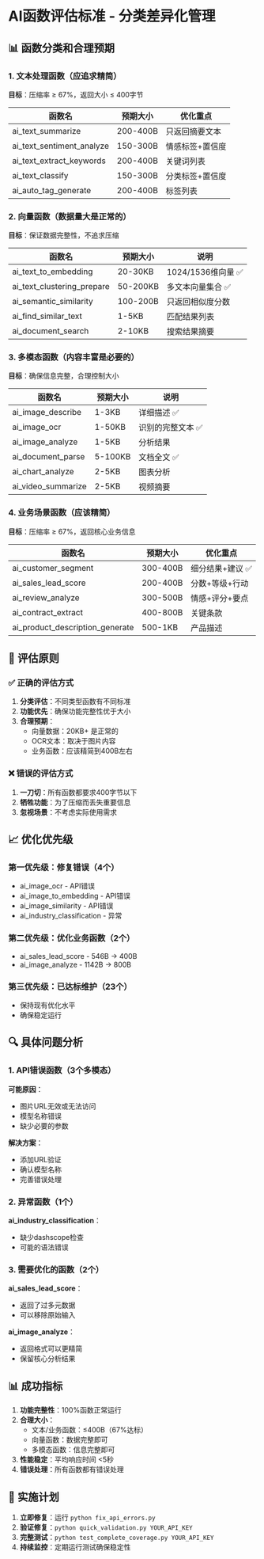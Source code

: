 # AI函数评估标准 - 分类差异化管理

## 📊 函数分类和合理预期

### 1. 文本处理函数（应追求精简）
**目标**：压缩率 ≥ 67%，返回大小 ≤ 400字节

| 函数名 | 预期大小 | 优化重点 |
|--------|----------|----------|
| ai_text_summarize | 200-400B | 只返回摘要文本 |
| ai_text_sentiment_analyze | 150-300B | 情感标签+置信度 |
| ai_text_extract_keywords | 200-400B | 关键词列表 |
| ai_text_classify | 150-300B | 分类标签+置信度 |
| ai_auto_tag_generate | 200-400B | 标签列表 |

### 2. 向量函数（数据量大是正常的）
**目标**：保证数据完整性，不追求压缩

| 函数名 | 预期大小 | 说明 |
|--------|----------|------|
| ai_text_to_embedding | 20-30KB | 1024/1536维向量 ✅ |
| ai_text_clustering_prepare | 50-200KB | 多文本向量集合 ✅ |
| ai_semantic_similarity | 100-200B | 只返回相似度分数 |
| ai_find_similar_text | 1-5KB | 匹配结果列表 |
| ai_document_search | 2-10KB | 搜索结果摘要 |

### 3. 多模态函数（内容丰富是必要的）
**目标**：确保信息完整，合理控制大小

| 函数名 | 预期大小 | 说明 |
|--------|----------|------|
| ai_image_describe | 1-3KB | 详细描述 ✅ |
| ai_image_ocr | 1-50KB | 识别的完整文本 ✅ |
| ai_image_analyze | 1-5KB | 分析结果 |
| ai_document_parse | 5-100KB | 文档全文 ✅ |
| ai_chart_analyze | 2-5KB | 图表分析 |
| ai_video_summarize | 2-5KB | 视频摘要 |

### 4. 业务场景函数（应该精简）
**目标**：压缩率 ≥ 67%，返回核心业务信息

| 函数名 | 预期大小 | 优化重点 |
|--------|----------|----------|
| ai_customer_segment | 300-400B | 细分结果+建议 ✅ |
| ai_sales_lead_score | 200-400B | 分数+等级+行动 |
| ai_review_analyze | 300-500B | 情感+评分+要点 |
| ai_contract_extract | 400-800B | 关键条款 |
| ai_product_description_generate | 500-1KB | 产品描述 |

## 🎯 评估原则

### ✅ 正确的评估方式

1. **分类评估**：不同类型函数有不同标准
2. **功能优先**：确保功能完整性优于大小
3. **合理预期**：
   - 向量数据：20KB+ 是正常的
   - OCR文本：取决于图片内容
   - 业务函数：应该精简到400B左右

### ❌ 错误的评估方式

1. **一刀切**：所有函数都要求400字节以下
2. **牺牲功能**：为了压缩而丢失重要信息
3. **忽视场景**：不考虑实际使用需求

## 📈 优化优先级

### 第一优先级：修复错误（4个）
- ai_image_ocr - API错误
- ai_image_to_embedding - API错误
- ai_image_similarity - API错误
- ai_industry_classification - 异常

### 第二优先级：优化业务函数（2个）
- ai_sales_lead_score - 546B → 400B
- ai_image_analyze - 1142B → 800B

### 第三优先级：已达标维护（23个）
- 保持现有优化水平
- 确保稳定运行

## 🔍 具体问题分析

### 1. API错误函数（3个多模态）
**可能原因**：
- 图片URL无效或无法访问
- 模型名称错误
- 缺少必要的参数

**解决方案**：
- 添加URL验证
- 确认模型名称
- 完善错误处理

### 2. 异常函数（1个）
**ai_industry_classification**：
- 缺少dashscope检查
- 可能的语法错误

### 3. 需要优化的函数（2个）
**ai_sales_lead_score**：
- 返回了过多元数据
- 可以移除原始输入

**ai_image_analyze**：
- 返回格式可以更精简
- 保留核心分析结果

## 📊 成功指标

1. **功能完整性**：100%函数正常运行
2. **合理大小**：
   - 文本/业务函数：≤400B（67%达标）
   - 向量函数：数据完整即可
   - 多模态函数：信息完整即可
3. **性能稳定**：平均响应时间 <5秒
4. **错误处理**：所有函数都有错误处理

## 🚀 实施计划

1. **立即修复**：运行 `python fix_api_errors.py`
2. **验证修复**：`python quick_validation.py YOUR_API_KEY`
3. **完整测试**：`python test_complete_coverage.py YOUR_API_KEY`
4. **持续监控**：定期运行测试确保稳定性